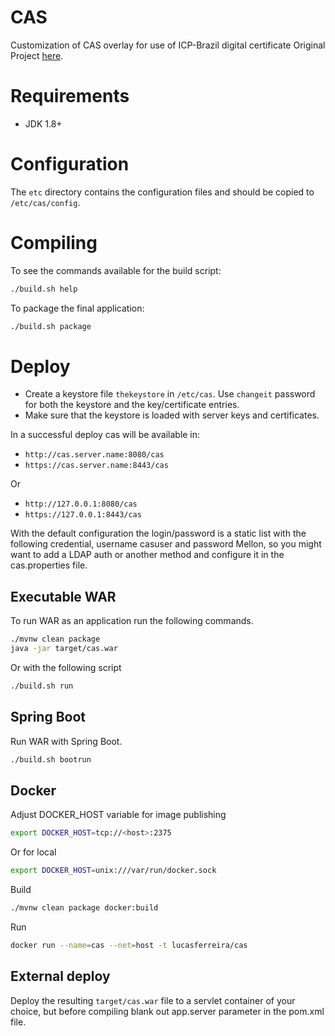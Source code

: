 CAS
============================

Customization of CAS overlay for use of ICP-Brazil digital certificate
Original Project [here](https://apereo.github.io/cas/5.2.x/index.html).

# Requirements
* JDK 1.8+

# Configuration

The `etc` directory contains the configuration files and should be copied to `/etc/cas/config`.

# Compiling

To see the commands available for the build script:

```bash
./build.sh help
```

To package the final application:

```bash
./build.sh package
```

# Deploy

- Create a keystore file `thekeystore` in `/etc/cas`. Use `changeit` password for both the keystore and the key/certificate entries.
- Make sure that the keystore is loaded with server keys and certificates.

In a successful deploy cas will be available in:

* `http://cas.server.name:8080/cas`
* `https://cas.server.name:8443/cas`

Or

* `http://127.0.0.1:8080/cas`
* `https://127.0.0.1:8443/cas`



With the default configuration the login/password is a static list with the following credential, username casuser and password Mellon, so you might want to add a LDAP auth or another method and configure it in the cas.properties file.



## Executable WAR

To run WAR as an application run the following commands.

```bash
./mvnw clean package
java -jar target/cas.war
```

Or with the following script

```bash
./build.sh run
```


## Spring Boot

Run WAR with Spring Boot.

```bash
./build.sh bootrun
```

## Docker

Adjust DOCKER_HOST variable for image publishing
```bash
export DOCKER_HOST=tcp://<host>:2375
```
Or for local
```bash
export DOCKER_HOST=unix:///var/run/docker.sock
```
Build
```bash
./mvnw clean package docker:build
```
Run
```bash
docker run --name=cas --net=host -t lucasferreira/cas
```

## External deploy

Deploy the resulting `target/cas.war` file to a servlet container of your choice, but before compiling blank out app.server parameter in the pom.xml file.
